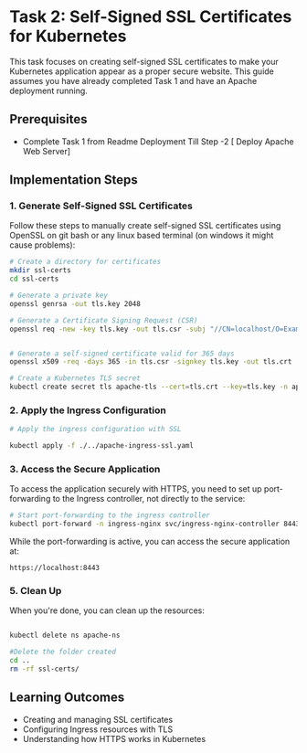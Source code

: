 # Task 2: Self-Signed SSL Certificates for Kubernetes

This task focuses on creating self-signed SSL certificates to make your Kubernetes application appear as a proper secure website. This guide assumes you have already completed Task 1 and have an Apache deployment running.

## Prerequisites
- Complete Task 1 from Readme Deployment Till Step -2 [ Deploy Apache Web Server]

## Implementation Steps

### 1. Generate Self-Signed SSL Certificates

Follow these steps to manually create self-signed SSL certificates using OpenSSL on git bash or any linux based terminal (on windows it might cause problems):

```bash
# Create a directory for certificates
mkdir ssl-certs
cd ssl-certs

# Generate a private key
openssl genrsa -out tls.key 2048

# Generate a Certificate Signing Request (CSR)
openssl req -new -key tls.key -out tls.csr -subj "//CN=localhost/O=Example Organization/C=US"


# Generate a self-signed certificate valid for 365 days
openssl x509 -req -days 365 -in tls.csr -signkey tls.key -out tls.crt

# Create a Kubernetes TLS secret
kubectl create secret tls apache-tls --cert=tls.crt --key=tls.key -n apache-ns
```

### 2. Apply the Ingress Configuration

```bash
# Apply the ingress configuration with SSL

kubectl apply -f ./../apache-ingress-ssl.yaml
```

### 3. Access the Secure Application

To access the application securely with HTTPS, you need to set up port-forwarding to the Ingress controller, not directly to the service:

```bash
# Start port-forwarding to the ingress controller
kubectl port-forward -n ingress-nginx svc/ingress-nginx-controller 8443:443
```

While the port-forwarding is active, you can access the secure application at:

```
https://localhost:8443
```

### 5. Clean Up

When you're done, you can clean up the resources:

```bash

kubectl delete ns apache-ns

#Delete the folder created
cd ..
rm -rf ssl-certs/
```

## Learning Outcomes

- Creating and managing SSL certificates
- Configuring Ingress resources with TLS
- Understanding how HTTPS works in Kubernetes
